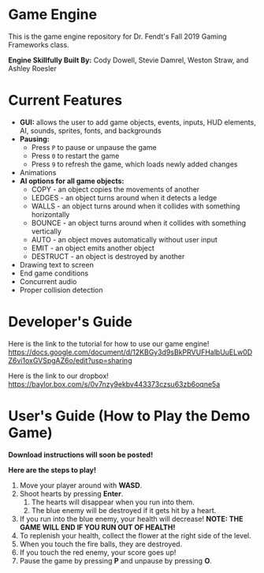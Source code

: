 # Game Engine
This is the game engine repository for Dr. Fendt's Fall 2019 Gaming Frameworks class.

**Engine Skillfully Built By:** Cody Dowell, Stevie Damrel, Weston Straw, and Ashley Roesler

# Current Features
- **GUI:** allows the user to add game objects, events, inputs, HUD elements, AI, sounds, sprites, fonts, and backgrounds
- **Pausing:**
  - Press `P` to pause or unpause the game
  - Press `0` to restart the game
  - Press `9` to refresh the game, which loads newly added changes
- Animations
- **AI options for all game objects:**
  - COPY - an object copies the movements of another
  - LEDGES - an object turns around when it detects a ledge
  - WALLS - an object turns around when it collides with something horizontally
  - BOUNCE - an object turns around when it collides with something vertically
  - AUTO - an object moves automatically without user input
  - EMIT - an object emits another object
  - DESTRUCT - an object is destroyed by another
- Drawing text to screen
- End game conditions
- Concurrent audio
- Proper collision detection

# Developer's Guide
Here is the link to the tutorial for how to use our game engine!
https://docs.google.com/document/d/12KBGy3d9sBkPRVUFHalbUuELw0DZ6vi1oxGVSpgAZ6o/edit?usp=sharing

Here is the link to our dropbox!
https://baylor.box.com/s/0v7nzy9ekbv443373czsu63zb6oqne5a
    
# User's Guide (How to Play the Demo Game)
**Download instructions will soon be posted!**

**Here are the steps to play!**
1) Move your player around with **WASD**.
2) Shoot hearts by pressing **Enter**.
    1) The hearts will disappear when you run into them.
    2) The blue enemy will be destroyed if it gets hit by a heart.
3) If you run into the blue enemy, your health will decrease! **NOTE: THE GAME WILL END IF YOU RUN OUT OF HEALTH!**
4) To replenish your health, collect the flower at the right side of the level.
5) When you touch the fire balls, they are destroyed.
6) If you touch the red enemy, your score goes up!
7) Pause the game by pressing **P** and unpause by pressing **O**.
